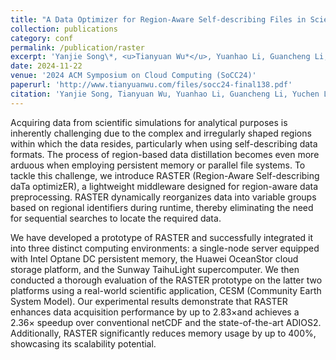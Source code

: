 ```yaml
---
title: "A Data Optimizer for Region-Aware Self-describing Files in Scientific Computing"
collection: publications
category: conf
permalink: /publication/raster
excerpt: 'Yanjie Song\*, <u>Tianyuan Wu*</u>, Yuanhao Li, Guancheng Li, Yuchen Liu, Shu Yin, Wei Xue, Junchao Wang (\* Equal contribution).'
date: 2024-11-22
venue: '2024 ACM Symposium on Cloud Computing (SoCC24)'
paperurl: 'http://www.tianyuanwu.com/files/socc24-final138.pdf'
citation: 'Yanjie Song, Tianyuan Wu, Yuanhao Li, Guancheng Li, Yuchen Liu, Shu Yin, Wei Xue, and Junchao Wang. "A Data Optimizer for Region-Aware Self-describing Files in Scientific Computing." In Proceedings of the 15th ACM Symposium on Cloud Computing, pp. 431-446. 2024.'
---
```


Acquiring data from scientific simulations for analytical purposes is inherently challenging due to the complex and irregularly shaped regions within which the data resides, particularly when using self-describing data formats. The process of region-based data distillation becomes even more arduous when employing persistent memory or parallel file systems. To tackle this challenge, we introduce RASTER (Region-Aware Self-describing daTa optimizER), a lightweight middleware designed for region-aware data preprocessing. RASTER dynamically reorganizes data into variable groups based on regional identifiers during runtime, thereby eliminating the need for sequential searches to locate the required data.

We have developed a prototype of RASTER and successfully integrated it into three distinct computing environments: a single-node server equipped with Intel Optane DC persistent memory, the Huawei OceanStor cloud storage platform, and the Sunway TaihuLight supercomputer. We then conducted a thorough evaluation of the RASTER prototype on the latter two platforms using a real-world scientific application, CESM (Community Earth System Model). Our experimental results demonstrate that RASTER enhances data acquisition performance by up to 2.83×and achieves a 2.36× speedup over conventional netCDF and the state-of-the-art ADIOS2. Additionally, RASTER significantly reduces memory usage by up to 400%, showcasing its scalability potential.